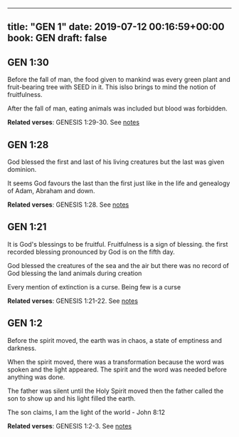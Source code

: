 
---
title: "GEN 1"
date: 2019-07-12 00:16:59+00:00
book: GEN
draft: false
---

## GEN 1:30

Before the fall of man, the food given to mankind was every green plant and fruit-bearing tree with SEED in it. This islso brings to mind the notion of fruitfulness.

After the fall of man, eating animals was included but blood was forbidden.

**Related verses**: GENESIS 1:29-30. See [notes](https://my.bible.com/notes/3206416384809231200)


## GEN 1:28

God blessed the first and last of his living creatures but the last was given dominion.

It seems God favours the last than the first just like in the life and genealogy of Adam, Abraham and down.

**Related verses**: GENESIS 1:28. See [notes](https://my.bible.com/notes/3206030413974462857)


## GEN 1:21

It is God's blessings to be fruitful. Fruitfulness is a sign of blessing. the first recorded blessing pronounced by God is on the fifth day. 

God blessed the creatures of the sea and the air but there was no record of God blessing the land animals during creation

Every mention of extinction is a curse. Being few is a curse

**Related verses**: GENESIS 1:21-22. See [notes](https://my.bible.com/notes/3206023632799916311)


## GEN 1:2

Before the spirit moved, the earth was in chaos, a state of emptiness and darkness.

When the spirit moved, there was a transformation because the word was spoken and the light appeared. The spirit and the word was needed before anything was done.

The father was silent until the Holy Spirit moved then the father called the son to show up and his light filled the earth.

The son claims, I am the light of the world - John 8:12

**Related verses**: GENESIS 1:2-3. See [notes](https://my.bible.com/notes/2574515929678078773)

